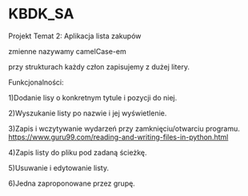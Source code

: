 # KBDK_SA
Projekt Temat 2: Aplikacja lista zakupów

zmienne nazywamy camelCase-em

przy strukturach każdy człon zapisujemy z dużej litery.

Funkcjonalności:

1)Dodanie lisy o konkretnym tytule i pozycji do niej.

2)Wyszukanie listy po nazwie i jej wyświetlenie.

3)Zapis i wczytywanie wydarzeń przy zamknięciu/otwarciu programu.
  https://www.guru99.com/reading-and-writing-files-in-python.html

4)Zapis listy do pliku pod zadaną ścieżkę.

5)Usuwanie i edytowanie listy.

6)Jedna zaproponowane przez grupę.
